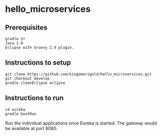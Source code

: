 # hello_microservices

## Prerequisites
```
gradle 2+
Java 1.8
Eclipse with Groovy 2.4 plugin.
```

## Instructions to setup
```
git clone https://github.com/kingomarigold/hello_microservices.git
git checkout develop
gradle cleanEclipse eclipse
```
## Instructions to run
```
cd eureka
gradle bootRun
```

Run the individual applications once Eureka is started. The gateway would be available at port 8080.
